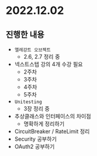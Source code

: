 # 2022.12.02

## 진행한 내용

- `엘레강트 오브젝트`
	- 2.6, 2.7 정리 중
- 넥스트스텝 강의 4개 수강 필요
	- 2주차
  - 3주차
  - 4주차
  - 5주차
- `Unitesting`
	- 3장 정리 중
- 추상클래스와 인터페이스의 차이점
	- 명확하게 정리하기
- CircuitBreaker / RateLimit 정리
- Security 공부하기
- OAuth2 공부하기
